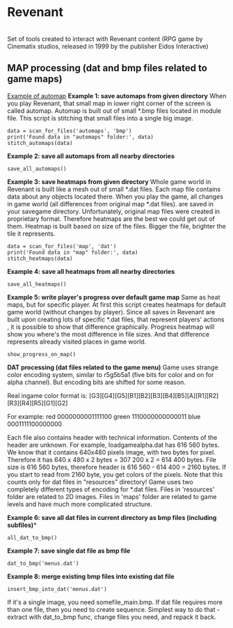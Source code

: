# Revenant
<br>
Set of tools created to interact with Revenant content (RPG game by Cinematix studios, released in 1999 by the publisher Eidos Interactive)

## MAP processing (dat and bmp files related to game maps)
[Example of automap](Example%20of%20automap.png)
**Example 1: save automaps from given directory**
When you play Revenant, that small map in lower right corner of the screen is called automap. Automap is built out of
small *.bmp files located in module file. This script is stitching that small files into a single big image.

<pre><code>data = scan_for_files('automaps', 'bmp')
print('Found data in "automaps" folder:', data)
stitch_automaps(data)
</code></pre>

**Example 2: save all automaps from all nearby directories**
<pre><code>save_all_automaps()
</code></pre>

**Example 3: save heatmaps from given directory**
Whole game world in Revenant is built like a mesh out of small *.dat files. Each map file contains data about any objects
located there. When you play the game, all changes in game world (all differences from original map *.dat files). are saved in your
savegame directory. Unfortunately, original map files were created in proprietary format. Therefore heatmaps are the best we could get
out of them. Heatmap is built based on size of the files. Bigger the file, brighter the tile it represents.

<pre><code>data = scan_for_files('map', 'dat')
print('Found data in "map" folder:', data)
stitch_heatmaps(data)
</code></pre>

**Example 4: save all heatmaps from all nearby directories**

<pre><code>save_all_heatmaps()
</code></pre>

**Example 5: write player's progress over default game map**
Same as heat maps, but for specific player. At first this script creates heatmaps for default game world (without changes by player).
Since all saves in Revenant are built upon creating lots of specific *.dat files, that represent players' actions , it is possible to
show that difference graphically. Progress heatmap will show you where's the most difference in file sizes. And that difference
represents already visited places in game world.

<pre><code>show_progress_on_map()
</code></pre>

**DAT processing (dat files related to the game menu)**
Game uses strange color encoding system, similar to r5g5b5a1 (five bits for color and on for alpha channel). But encoding bits are shifted for some reason.

Real ingame color format is: [G3][G4][G5][B1][B2][B3][B4][B5][A][R1][R2][R3][R4][R5][G1][G2]</p>
For example:
red   0000000001111100
green 1110000000000011
blue  0001111100000000

Each file also contains header with technical information. Contents of the header are unknown. For example, loadgamealpha.dat has 616 560 bytes. We know that it contains 640x480 pixels image, with two bytes for pixel. Therefore it has 640 x 480 x 2 bytes = 307 200 x 2 = 614 400 bytes. File size is 616 560 bytes, therefore header is 616 560 - 614 400 = 2160 bytes. If you start to read from 2160 byte, you get colors of the pixels. Note that this counts only for dat files in "resources" directory! Game uses two completely different types of encoding for *.dat files. Files in 'resources' folder are related to 2D images. Files in 'maps' folder are related to game levels and have much more complicated structure.

**Example 6: save all dat files in current directory as bmp files (including subfiles)***
<pre><code>all_dat_to_bmp()
</code></pre>

**Example 7: save single dat file as bmp file**
<pre><code>dat_to_bmp('menus.dat')
</code></pre>

**Example 8: merge existing bmp files into existing dat file**
<pre><code>insert_bmp_into_dat('menus.dat')
</code></pre>
If it's a single image, you need somefile_main.bmp. If dat file requires more than one file, then you need to create sequence. Simplest way to do that - extract with dat_to_bmp func, change files you need, and repack it back.
